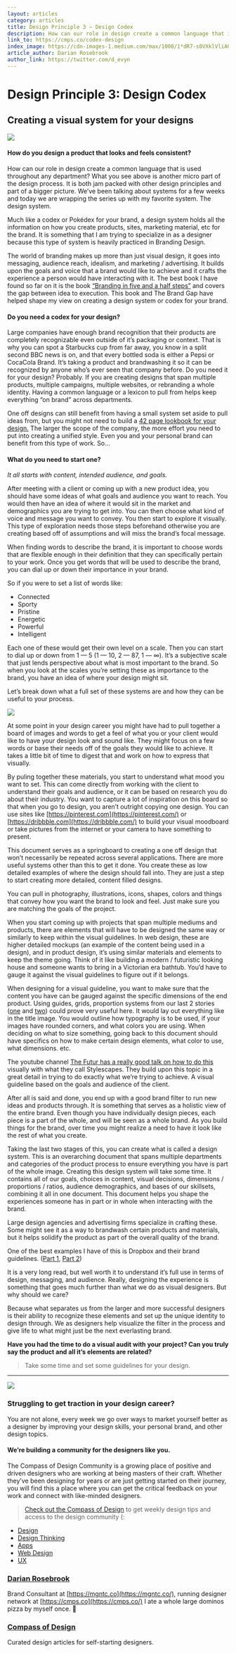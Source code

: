 ```yaml
---
layout: articles
category: articles
title: Design Principle 3 — Design Codex
description: How can our role in design create a common language that is used throughout any department? What you see above is another micro part of the design process. It is both jam packed with other design principles and part of a bigger picture. We’ve been talking about systems for a few weeks and today we are wrapping the series up with my favorite system. The design system.
link_to: https://cmps.co/codex-design
index_image: https://cdn-images-1.medium.com/max/1000/1*dR7-s0VXklVliA0_C0DMEQ.png
article_author: Darian Rosebrook
author_link: https://twitter.com/d_evyn
---
```

# Design Principle 3: Design Codex

## Creating a visual system for your designs

![](https://cdn-images-1.medium.com/max/1000/1*dR7-s0VXklVliA0_C0DMEQ.png)

#### How do you design a product that looks and feels consistent?

How can our role in design create a common language that is used throughout any
department? What you see above is another micro part of the design process. It
is both jam packed with other design principles and part of a bigger picture.
We’ve been talking about systems for a few weeks and today we are wrapping the
series up with my favorite system. The design system.

Much like a codex or Pokédex for your brand, a design system holds all the
information on how you create products, sites, marketing material, etc for the
brand. It is something that I am trying to specialize in as a designer because
this type of system is heavily practiced in Branding Design.

The world of branding makes up more than just visual design, it goes into
messaging, audience reach, idealism, and marketing / advertising. It builds upon
the goals and voice that a brand would like to achieve and it crafts the
experience a person would have interacting with it. The best book I have found
so far on it is the book [“Branding in five and a half
steps”](https://www.amazon.com/Branding-Five-Steps-Michael-Johnson/dp/0500518963)
and covers the gap between idea to execution. This book and The Brand Gap have
helped shape my view on creating a design system or codex for your brand.

#### Do you need a codex for your design?

Large companies have enough brand recognition that their products are completely
recognizable even outside of it’s packaging or context. That is why you can spot
a Starbucks cup from far away, you know in a split second BBC news is on, and
that every bottled soda is either a Pepsi or CocaCola Brand. It’s taking a
product and brandwashing it so it can be recognized by anyone who’s ever seen
that company before. Do you need it for your design? Probably. If you are
creating designs that span multiple products, multiple campaigns, multiple
websites, or rebranding a whole identity. Having a common language or a lexicon
to pull from helps keep everything “on brand” across departments.

One off designs can still benefit from having a small system set aside to pull
ideas from, but you might not need to build a [42 page lookbook for your
design.](https://issuu.com/themarkit/docs/urban_outfitters_brand_book_final_p_d1cb1321abd5a6)
The larger the scope of the company, the more effort you need to put into
creating a unified style. Even you and your personal brand can benefit from this
type of work. So…

#### What do you need to start one?

*It all starts with content, intended audience, and goals.*

After meeting with a client or coming up with a new product idea, you should
have some ideas of what goals and audience you want to reach. You would then
have an idea of where it would sit in the market and demographics you are trying
to get into. You can then choose what kind of voice and message you want to
convey. You then start to explore it visually. This type of exploration needs
those steps beforehand otherwise you are creating based off of assumptions and
will miss the brand’s focal message.

When finding words to describe the brand, it is important to choose words that
are flexible enough in their definition that they can specifically pertain to
your work. Once you get words that will be used to describe the brand, you can
dial up or down their importance in your brand.

So if you were to set a list of words like:

* Connected
* Sporty
* Pristine
* Energetic
* Powerful
* Intelligent

Each one of these would get their own level on a scale. Then you can start to
dial up or down from 1 — 5 (1 — 10, 2 — 87, 1 — ∞). It’s a subjective scale that
just lends perspective about what is most important to the brand. So when you
look at the scales you’re setting these as importance to the brand, you have an
idea of where your design might sit.

Let’s break down what a full set of these systems are and how they can be useful
to your process.

![](https://cdn-images-1.medium.com/max/800/0*FwnnO7LIP0mEy6Xw.jpg)

At some point in your design career you might have had to pull together a board
of images and words to get a feel of what you or your client would like to have
your design look and sound like. They might focus on a few words or base their
needs off of the goals they would like to achieve. It takes a little bit of time
to digest that and work on how to express that visually.

By puling together these materials, you start to understand what mood you want
to set. This can come directly from working with the client to understand their
goals and audience, or it can be based on research you do about their industry.
You want to capture a lot of inspiration on this board so that when you go to
design, you aren’t outright copying one design. You can use sites like
[https://pinterest.com](https://pinterest.com/) or
[https://dribbble.com](https://dribbble.com/) to build your visual moodboard or
take pictures from the internet or your camera to have something to present.

This document serves as a springboard to creating a one off design that won’t
necessarily be repeated across several applications. There are more useful
systems other than this to get it done. You create these as low detailed
examples of where the design should fall into. They are just a step to start
creating more detailed, content filled designs.

You can pull in photography, illustrations, icons, shapes, colors and things
that convey how you want the brand to look and feel. Just make sure you are
matching the goals of the project.

When you start coming up with projects that span multiple mediums and products,
there are elements that will have to be designed the same way or similarly to
keep within the visual guidelines. In web design, these are higher detailed
mockups (an example of the content being used in a design), and in product
design, it’s using similar materials and elements to keep the theme going. Think
of it like building a modern / futuristic looking house and someone wants to
bring in a Victorian era bathtub. You’d have to gauge it against the visual
guidelines to figure out if it belongs.

When designing for a visual guideline, you want to make sure that the content
you have can be gauged against the specific dimensions of the end product. Using
guides, grids, proportion systems from our last 2 stories
([one](https://cmps.co/guide-gutter-grid) and
[two](https://cmps.co/scale-proportion)) could prove very useful here. It would
lay out everything like in the title image. You would outline how typography is
to be used, if your images have rounded corners, and what colors you are using.
When deciding on what to size something, going back to this document should have
specifics on how to make certain design elements, what color to use, what
dimensions. etc.

The youtube channel [The Futur has a really good talk on how to do this
](https://youtu.be/lGmPCutgI2o)visually with what they call Stylescapes. They
build upon this topic in a great detail in trying to do exactly what we’re
trying to achieve. A visual guideline based on the goals and audience of the
client.

After all is said and done, you end up with a good brand filter to run new ideas
and products through. It is something that serves as a holistic view of the
entire brand. Even though you have individually design pieces, each piece is a
part of the whole, and will be seen as a whole brand. As you build things for
the brand, over time you might realize a need to have it look like the rest of
what you create.

Taking the last two stages of this, you can create what is called a design
system. This is an overarching document that spans multiple departments and
categories of the product process to ensure everything you have is part of the
whole image. Creating this design system will take some time. It contains all of
our goals, choices in content, visual decisions, dimensions / proportions /
ratios, audience demographics, and bases of our skillsets, combining it all in
one document. This document helps you shape the experiences someone has in part
or in whole when interacting with the brand.

Large design agencies and advertising firms specialize in crafting these. Some
might see it as a way to brandwash certain products and materials, but it helps
solidify the product as part of the overall quality of the brand.

One of the best examples I have of this is Dropbox and their brand guidelines.
([Part
1](https://medium.com/dropbox-design/illustrating-a-more-human-brand-part-1-e1cfe3c28d9),
[Part
2](https://medium.com/dropbox-design/illustrating-a-more-human-brand-part-2-d2e9494cc8a3))

It is a very long read, but well worth it to understand it’s full use in terms
of design, messaging, and audience. Really, designing the experience is
something that goes much further than what we do as visual designers. But why
should we care?

Because what separates us from the larger and more successful designers is their
ability to recognize these elements and set up the unique identity to design
through. We as designers help visualize the filter in the process and give life
to what might just be the next everlasting brand.

**Have you had the time to do a visual audit with your project? Can you truly
say the product and all it’s elements are related?**

> Take some time and set some guidelines for your design.

*****

![](https://cdn-images-1.medium.com/max/800/1*mo7_gcoDhIhJHCOLPxMfLg.png)

### Struggling to get traction in your design career?

You are not alone, every week we go over ways to market yourself better as a
designer by improving your design skills, your personal brand, and other design
topics.

#### We’re building a community for the designers like you.

The Compass of Design Community is a growing place of positive and driven
designers who are working at being masters of their craft. Whether they’ve been
designing for years or are just getting started on their journey, you will find
this a place where you can get the critical feedback on your work and connect
with like-minded designers.

> [Check out the Compass of Design](https://compassofdesign.com/community/) to get
> weekly design tips and access to the design community (:

* [Design](https://read.compassofdesign.com/tagged/design?source=post)
* [Design
Thinking](https://read.compassofdesign.com/tagged/design-thinking?source=post)
* [Apps](https://read.compassofdesign.com/tagged/apps?source=post)
* [Web Design](https://read.compassofdesign.com/tagged/web-design?source=post)
* [UX](https://read.compassofdesign.com/tagged/ux?source=post)

### [Darian Rosebrook](https://read.compassofdesign.com/@d_evyn)

Brand Consultant at [https://mgntc.co](https://mgntc.co/), running designer
network at [https://cmps.co](https://cmps.co/) I ate a whole large dominos pizza
by myself once. 🍕

### [Compass of Design](https://read.compassofdesign.com/?source=footer_card)

Curated design articles for self-starting designers.
